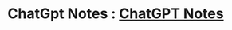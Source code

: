 <h1>
  ChatGpt Notes : <a href="https://chatgpt.com/share/6895a3af-8f9c-8006-a9cb-c69cd3b285f2" target="_blank">ChatGPT Notes</a>
</h1>